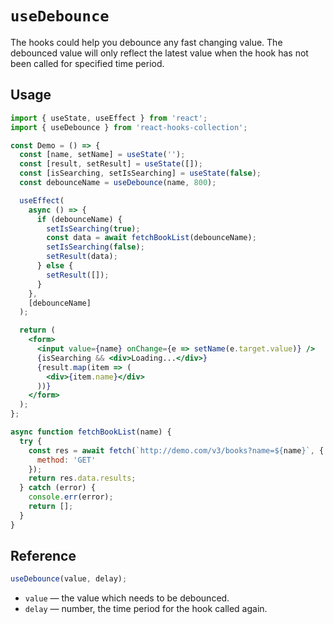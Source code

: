 # `useDebounce`

The hooks could help you debounce any fast changing value. The debounced value will only reflect the latest value when the hook has not been called for specified time period.

## Usage

```jsx
import { useState, useEffect } from 'react';
import { useDebounce } from 'react-hooks-collection';

const Demo = () => {
  const [name, setName] = useState('');
  const [result, setResult] = useState([]);
  const [isSearching, setIsSearching] = useState(false);
  const debounceName = useDebounce(name, 800);

  useEffect(
    async () => {
      if (debounceName) {
        setIsSearching(true);
        const data = await fetchBookList(debounceName);
        setIsSearching(false);
        setResult(data);
      } else {
        setResult([]);
      }
    },
    [debounceName]
  );

  return (
    <form>
      <input value={name} onChange={e => setName(e.target.value)} />
      {isSearching && <div>Loading...</div>}
      {result.map(item => (
        <div>{item.name}</div>
      ))}
    </form>
  );
};

async function fetchBookList(name) {
  try {
    const res = await fetch(`http://demo.com/v3/books?name=${name}`, {
      method: 'GET'
    });
    return res.data.results;
  } catch (error) {
    console.err(error);
    return [];
  }
}
```

## Reference

```js
useDebounce(value, delay);
```

- `value` &mdash; the value which needs to be debounced.
- `delay` &mdash; number, the time period for the hook called again.
